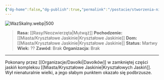 ```yaml
---
{"dg-home":false,"dg-publish":true,"permalink":"/postacie/stworzenia-nierozumne/waz-skalny/","dgPassFrontmatter":true}
---
```


![WazSkalny.webp|500](/img/user/Vault/Grafiki/Stworzenia%20nierozumne/WazSkalny.webp)

> **Rasa:** [[Rasy/Neozwierzęta\|Mutwąż]]
> **Pochodzenie:** [[Miasta/Kryształowe Jaskinie\|Kryształowe Jaskinie]]
> **Dom:** [[Miasta/Kryształowe Jaskinie\|Kryształowe Jaskinie]]
> **Status:** Martwy
> **Wiek:** ??
> **Zawód**: Brak
> **Organizacja:** Brak

---

Pokonany przez [[Organizacje/Davolki\|Davolków]] w zamkniętej części jaskiń kompleksu [[Miasta/Kryształowe Jaskinie\|Kryształowych Jaskiń]]. Wył nienaturalnie wielki, a jego słabym punktem okazało się podbrzusze.